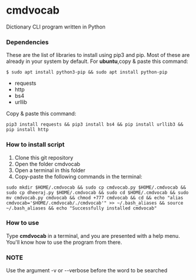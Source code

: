 # cmdvocab
Dictionary CLI program written in Python 

### Dependencies 
These are the list of libraries to install using pip3 and pip. Most of these are already in your system by default.
For **ubuntu**,copy & paste this command:
```
$ sudo apt install python3-pip && sudo apt install python-pip
```
- requests
- http
- bs4 
- urllib

Copy & paste this command:
```
pip3 install requests && pip3 install bs4 && pip install urllib3 && pip install http 
```
### How to install script 
<ol>
  <li>Clone this git repository</li>
  <li>Open the folder cmdvocab</li>
  <li>Open a terminal in this folder</li>
  <li>Copy-paste the following commands in the terminal:</li>
</ol>

```
sudo mkdir $HOME/.cmdvocab && sudo cp cmdvocab.py $HOME/.cmdvocab && sudo cp dheeraj.py $HOME/.cmdvocab && sudo cd $HOME/.cmdvocab && sudo mv cmdvocab.py cmdvocab && chmod +777 cmdvocab && cd && echo "alias cmdvocab='$HOME/.cmdvocab/./cmdvocab'" >> ~/.bash_aliases && source ~/.bash_aliases && echo "Successfully installed cmdvocab"  

```
### How to use 
Type **cmdvocab** in a terminal, and you are presented with a help menu. You'll know how to use the program from there.

### NOTE
Use the argument -v or --verbose before the word to be searched

